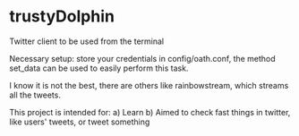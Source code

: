 # trustyDolphin
Twitter client to be used from the terminal

Necessary setup: store your credentials in config/oath.conf, the method
set\_data can be used to easily perform this task.

I know it is not the best, there are others like rainbowstream, which streams
all the tweets. 

This project is intended for:
    a) Learn
    b) Aimed to check fast things in twitter, like users' tweets, or tweet something
